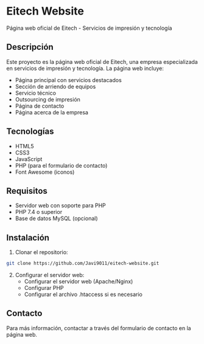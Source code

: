 # Eitech Website

Página web oficial de Eitech - Servicios de impresión y tecnología

## Descripción

Este proyecto es la página web oficial de Eitech, una empresa especializada en servicios de impresión y tecnología. La página web incluye:

- Página principal con servicios destacados
- Sección de arriendo de equipos
- Servicio técnico
- Outsourcing de impresión
- Página de contacto
- Página acerca de la empresa

## Tecnologías

- HTML5
- CSS3
- JavaScript
- PHP (para el formulario de contacto)
- Font Awesome (iconos)

## Requisitos

- Servidor web con soporte para PHP
- PHP 7.4 o superior
- Base de datos MySQL (opcional)

## Instalación

1. Clonar el repositorio:
```bash
git clone https://github.com/Javi9011/eitech-website.git
```

2. Configurar el servidor web:
   - Configurar el servidor web (Apache/Nginx)
   - Configurar PHP
   - Configurar el archivo .htaccess si es necesario

## Contacto

Para más información, contactar a través del formulario de contacto en la página web.
